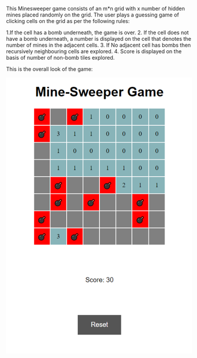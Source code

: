 This Minesweeper game consists of an m*n grid with x number of hidden mines placed randomly on the grid. The user plays a guessing game of clicking cells on the grid as per the following rules:

 
1.If the cell has a bomb underneath, the game is over.
2. If the cell does not have a bomb underneath, a number is displayed on the cell that denotes the number of mines in the adjacent cells.
3. If No adjacent cell has bombs then recursively neighbouring cells are explored.
4. Score is displayed on the basis of number of non-bomb tiles explored.

This is the overall look of the game:

![alt text](https://github.com/Anulekha-Chatterjee/minesweeper/blob/main/Screenshots/Overview.PNG?raw=true)